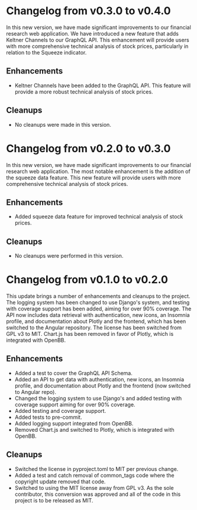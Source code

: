 # Changelog from v0.3.0 to v0.4.0

In this new version, we have made significant improvements to our financial research web application. We have introduced
a new feature that adds Keltner Channels to our GraphQL API. This enhancement will provide users with more comprehensive
technical analysis of stock prices, particularly in relation to the Squeeze indicator.

## Enhancements

- Keltner Channels have been added to the GraphQL API. This feature will provide a more robust technical analysis of
  stock prices.

## Cleanups

- No cleanups were made in this version.

# Changelog from v0.2.0 to v0.3.0

In this new version, we have made significant improvements to our financial research web application. The most notable
enhancement is the addition of the squeeze data feature. This new feature will provide users with more comprehensive
technical analysis of stock prices.

## Enhancements

- Added squeeze data feature for improved technical analysis of stock prices.

## Cleanups

- No cleanups were performed in this version.

# Changelog from v0.1.0 to v0.2.0

This update brings a number of enhancements and cleanups to the project. The logging system has been changed to use
Django's system, and testing with coverage support has been added, aiming for over 90% coverage. The API now includes
data retrieval with authentication, new icons, an Insomnia profile, and documentation about Plotly and the frontend,
which has been switched to the Angular repository. The license has been switched from GPL v3 to MIT. Chart.js has been
removed in favor of Plotly, which is integrated with OpenBB.

## Enhancements

- Added a test to cover the GraphQL API Schema.
- Added an API to get data with authentication, new icons, an Insomnia profile, and documentation about Plotly and the
  frontend (now switched to Angular repo).
- Changed the logging system to use Django's and added testing with coverage support aiming for over 90% coverage.
- Added testing and coverage support.
- Added tests to pre-commit.
- Added logging support integrated from OpenBB.
- Removed Chart.js and switched to Plotly, which is integrated with OpenBB.

## Cleanups

- Switched the license in pyproject.toml to MIT per previous change.
- Added a test and catch removal of common_tags code where the copyright update removed that code.
- Switched to using the MIT license away from GPL v3. As the sole contributor, this conversion was approved and all of
  the code in this project is to be released as MIT.
